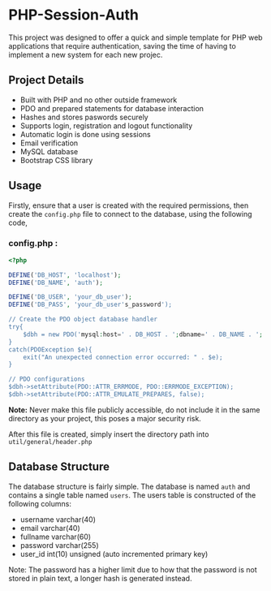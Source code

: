 # PHP-Session-Auth
This project was designed to offer a quick and simple template for PHP web applications that require authentication, saving
the time of having to implement a new system for each new projec.

## Project Details
- Built with PHP and no other outside framework
- PDO and prepared statements for database interaction
- Hashes and stores paswords securely
- Supports login, registration and logout functionality
- Automatic login is done using sessions
- Email verification
- MySQL database
- Bootstrap CSS library

## Usage

Firstly, ensure that a user is created with the required permissions, then create the `config.php` file
to connect to the database, using the following code,

### config.php :
```PHP
<?php

DEFINE('DB_HOST', 'localhost');
DEFINE('DB_NAME', 'auth');

DEFINE('DB_USER', 'your_db_user');
DEFINE('DB_PASS', 'your_db_user's_password');

// Create the PDO object database handler
try{
    $dbh = new PDO('mysql:host=' . DB_HOST . ';dbname=' . DB_NAME . ';', DB_USER, DB_PASS);
}
catch(PDOException $e){
    exit("An unexpected connection error occurred: " . $e);
}

// PDO configurations
$dbh->setAttribute(PDO::ATTR_ERRMODE, PDO::ERRMODE_EXCEPTION);
$dbh->setAttribute(PDO::ATTR_EMULATE_PREPARES, false);
```

**Note:** Never make this file publicly accessible, do not include it in the same directory as your project, this poses a major
security risk.

After this file is created, simply insert the directory path into `util/general/header.php`

## Database Structure
The database structure is fairly simple. The database is named `auth` and contains a single table named `users`.
The users table is constructed of the following columns:
- username varchar(40)
- email varchar(40)
- fullname varchar(60)
- password varchar(255)
- user_id int(10) unsigned (auto incremented primary key)

Note: The password has a higher limit due to how that the password is not stored in plain text, a longer hash is generated instead.


